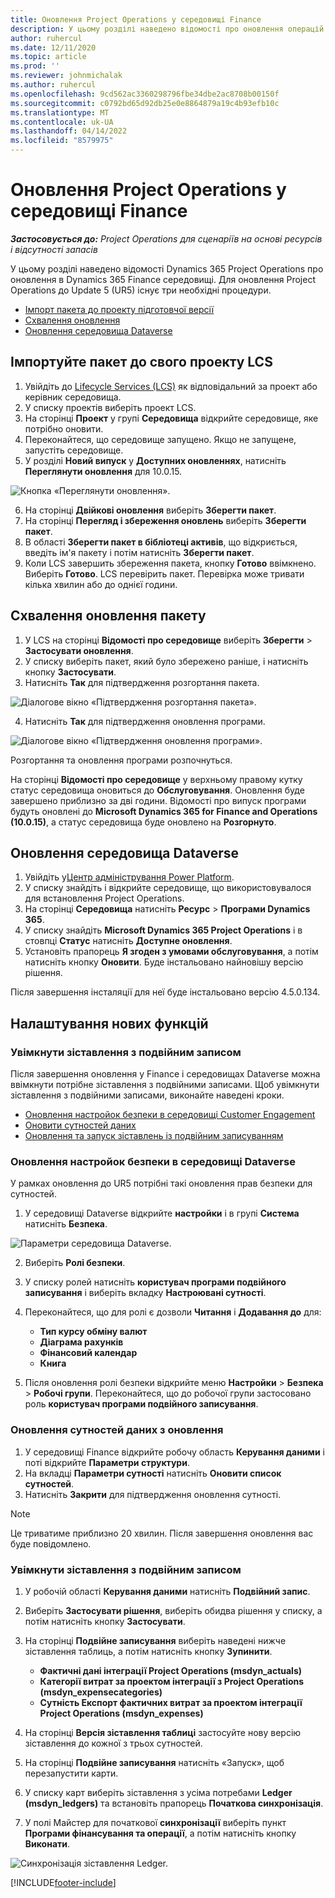 ```yaml
---
title: Оновлення Project Operations у середовищі Finance
description: У цьому розділі наведено відомості про оновлення операцій project у Dynamics 365 Finance середовищі.
author: ruhercul
ms.date: 12/11/2020
ms.topic: article
ms.prod: ''
ms.reviewer: johnmichalak
ms.author: ruhercul
ms.openlocfilehash: 9cd562ac3360298796fbe34dbe2ac8708b00150f
ms.sourcegitcommit: c0792bd65d92db25e0e8864879a19c4b93efb10c
ms.translationtype: MT
ms.contentlocale: uk-UA
ms.lasthandoff: 04/14/2022
ms.locfileid: "8579975"
---
```

# <a name="update-project-operations-in-your-finance-environment"></a>Оновлення Project Operations у середовищі Finance

_**Застосовується до:** Project Operations для сценаріїв на основі ресурсів і відсутності запасів_


У цьому розділі наведено відомості Dynamics 365 Project Operations про оновлення в Dynamics 365 Finance середовищі. Для оновлення Project Operations до Update 5 (UR5) існує три необхідні процедури.

- [Імпорт пакета до проекту підготовчої версії](#import)
- [Схвалення оновлення](#apply)
- [Оновлення середовища Dataverse](#update)

## <a name="import-the-package-into-your-lcs-project"></a><a name="import"></a>Імпортуйте пакет до свого проекту LCS

1. Увійдіть до [Lifecycle Services (LCS)](https://lcs.dynamics.com/) як відповідальний за проект або керівник середовища.
2. У списку проектів виберіть проект LCS.
3. На сторінці **Проект** у групі **Середовища** відкрийте середовище, яке потрібно оновити.
4. Переконайтеся, що середовище запущено. Якщо не запущене, запустіть середовище.
5. У розділі **Новий випуск** у **Доступних оновленнях**, натисніть **Переглянути оновлення** для 10.0.15.

![Кнопка «Переглянути оновлення».](media/view-update.png)

6. На сторінці **Двійкові оновлення** виберіть **Зберегти пакет**.
7. На сторінці **Перегляд і збереження оновлень** виберіть **Зберегти пакет**.
8. В області **Зберегти пакет в бібліотеці активів**, що відкриється, введіть ім'я пакету і потім натисніть **Зберегти пакет**.
9. Коли LCS завершить збереження пакета, кнопку **Готово** ввімкнено. Виберіть **Готово**. LCS перевірить пакет. Перевірка може тривати кілька хвилин або до однієї години.


## <a name="apply-the-package-update"></a><a name="apply"></a>Схвалення оновлення пакету

1. У LCS на сторінці **Відомості про середовище** виберіть **Зберегти** > **Застосувати оновлення**.
2. У списку виберіть пакет, який було збережено раніше, і натисніть кнопку **Застосувати**.
3. Натисніть **Так** для підтвердження розгортання пакета.

![Діалогове вікно «Підтвердження розгортання пакета».](media/confirm-package-deployment.png)

4. Натисніть **Так** для підтвердження оновлення програми.

![Діалогове вікно «Підтвердження оновлення програми».](media/confirm-application-update.png)

Розгортання та оновлення програми розпочнуться. 

На сторінці **Відомості про середовище** у верхньому правому кутку статус середовища оновиться до **Обслуговування**. Оновлення буде завершено приблизно за дві години. Відомості про випуск програми будуть оновлені до **Microsoft Dynamics 365 for Finance and Operations (10.0.15)**, а статус середовища буде оновлено на **Розгорнуто**.


## <a name="update-your-dataverse-environment"></a><a name="update"></a>Оновлення середовища Dataverse

1. Увійдіть у[Центр адміністрування Power Platform](https://admin.powerplatform.com/).
2. У списку знайдіть і відкрийте середовище, що використовувалося для встановлення Project Operations.
3. На сторінці **Середовища** натисніть **Ресурс** > **Програми Dynamics 365**.
4. У списку знайдіть **Microsoft Dynamics 365 Project Operations** і в стовпці **Статус** натисніть **Доступне оновлення**.
5. Установіть прапорець **Я згоден з умовами обслуговування**, а потім натисніть кнопку **Оновити**. Буде інстальовано найновішу версію рішення.

Після завершення інсталяції для неї буде інстальовано версію 4.5.0.134.

## <a name="configure-new-features"></a>Налаштування нових функцій

### <a name="enable-dual-write-mapping"></a>Увімкнути зіставлення з подвійним записом

Після завершення оновлення у Finance і середовищах Dataverse можна ввімкнути потрібне зіставлення з подвійними записами. Щоб увімкнути зіставлення з подвійними записами, виконайте наведені кроки.

- [Оновлення настройок безпеки в середовищі Customer Engagement](#security)
- [Оновити сутностей даних](#refresh)
- [Оновлення та запуск зіставлень із подвійним записуванням](#run)

### <a name="update-security-settings-on-the-dataverse-environment"></a><a name="security"></a>Оновлення настройок безпеки в середовищі Dataverse

У рамках оновлення до UR5 потрібні такі оновлення прав безпеки для сутностей.

1. У середовищі Dataverse відкрийте **настройки** і в групі **Система** натисніть **Безпека**.

![Параметри середовища Dataverse.](media/Picture21.png)

2. Виберіть **Ролі безпеки**.
3. У списку ролей натисніть **користувач програми подвійного записування** і виберіть вкладку **Настроювані сутності**. 
4. Переконайтеся, що для ролі є дозволи **Читання** і **Додавання до** для:

      - **Тип курсу обміну валют**
      - **Діаграма рахунків** 
      - **Фінансовий календар** 
      - **Книга**

5. Після оновлення ролі безпеки відкрийте меню **Настройки** > **Безпека** > **Робочі групи**. Переконайтеся, що до робочої групи застосовано роль  **користувач програми подвійного записування**. 

### <a name="refresh-data-entities-from-the-update"></a><a name="refresh"></a>Оновлення сутностей даних з оновлення

1. У середовищі Finance відкрийте робочу область **Керування даними** і поті відкрийте **Параметри структури**.
2. На вкладці **Параметри сутності** натисніть **Оновити список сутностей**.
3. Натисніть **Закрити** для підтвердження оновлення сутності.

 > [!NOTE]
 > Це триватиме приблизно 20 хвилин. Після завершення оновлення вас буде повідомлено.

### <a name="update-dual-write-mappings"></a><a name="run"></a>Увімкнути зіставлення з подвійним записом

1. У робочій області **Керування даними** натисніть **Подвійний запис**.
2. Виберіть **Застосувати рішення**, виберіть обидва рішення у списку, а потім натисніть кнопку **Застосувати**.
3. На сторінці **Подвійне записування** виберіть наведені нижче зіставлення таблиць, а потім натисніть кнопку **Зупинити**.

    - **Фактичні дані інтеграції Project Operations (msdyn_actuals)**
    - **Категорії витрат за проектом інтеграції з Project Operations (msdyn_expensecategories)**
    - **Сутність Експорт фактичних витрат за проектом інтеграції Project Operations (msdyn_expenses)**

4. На сторінці **Версія зіставлення таблиці** застосуйте нову версію зіставлення до кожної з трьох сутностей.
5. На сторінці **Подвійне записування** натисніть «Запуск», щоб перезапустити карти.
6. У списку карт виберіть зіставлення з усіма потребами **Ledger (msdyn_ledgers)** та встановіть прапорець **Початкова синхронізація**. 
7. У полі Майстер для початкової **синхронізації** виберіть пункт **Програми фінансування та операції**, а потім натисніть кнопку **Виконати**.
 
 ![Синхронізація зіставлення Ledger.](media/DW6.png)
 


[!INCLUDE[footer-include](../includes/footer-banner.md)]